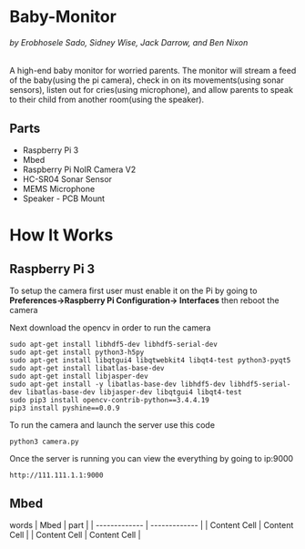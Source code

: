 # Baby-Monitor
######  by Erobhosele Sado, Sidney Wise, Jack Darrow, and  Ben Nixon                                                                                                     
A high-end baby monitor for worried parents. The monitor will stream a feed of the baby(using the pi camera), check in on its movements(using sonar sensors), listen out for cries(using microphone), and allow parents to speak to their child from another room(using the speaker).

## Parts
- Raspberry Pi 3 
- Mbed
- Raspberry Pi NoIR Camera V2
- HC-SR04 Sonar Sensor
- MEMS Microphone
- Speaker - PCB Mount

# How It Works
## Raspberry Pi 3
To setup the camera first user must enable it on the Pi by going to **Preferences->Raspberry Pi Configuration-> Interfaces**
then reboot the camera

Next download the opencv in order to run the camera
```
sudo apt-get install libhdf5-dev libhdf5-serial-dev
sudo apt-get install python3-h5py
sudo apt-get install libqtgui4 libqtwebkit4 libqt4-test python3-pyqt5
sudo apt-get install libatlas-base-dev
sudo apt-get install libjasper-dev
sudo apt-get install -y libatlas-base-dev libhdf5-dev libhdf5-serial-dev libatlas-base-dev libjasper-dev libqtgui4 libqt4-test
sudo pip3 install opencv-contrib-python==3.4.4.19
pip3 install pyshine==0.0.9
```
To run the camera and launch the server use this code
```
python3 camera.py
```
Once the server is running you can view the everything by going to ip:9000
```
http://111.111.1.1:9000
```


## Mbed
words
| Mbed  | part |
| ------------- | ------------- |
| Content Cell  | Content Cell  |
| Content Cell  | Content Cell  |
